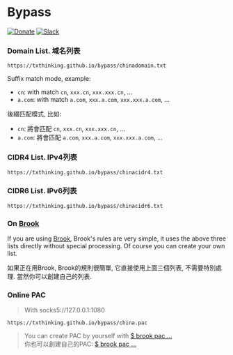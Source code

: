# Bypass

[![Donate](https://img.shields.io/badge/Support-Donate-ff69b4.svg)](https://www.txthinking.com/opensource-support.html)
[![Slack](https://img.shields.io/badge/Join-Slack-ff69b4.svg)](https://docs.google.com/forms/d/e/1FAIpQLSdzMwPtDue3QoezXSKfhW88BXp57wkbDXnLaqokJqLeSWP9vQ/viewform)

### Domain List. 域名列表

```
https://txthinking.github.io/bypass/chinadomain.txt
```

Suffix match mode, example:

* `cn`: with match `cn`, `xxx.cn`, `xxx.xxx.cn`, ...<br/>
* `a.com`: with match `a.com`, `xxx.a.com`, `xxx.xxx.a.com`, ...<br/>

後綴匹配模式, 比如:

* `cn`: 將會匹配 `cn`, `xxx.cn`, `xxx.xxx.cn`, ...<br/>
* `a.com`: 將會匹配 `a.com`, `xxx.a.com`, `xxx.xxx.a.com`, ...<br/>

### CIDR4 List. IPv4列表

```
https://txthinking.github.io/bypass/chinacidr4.txt
```

### CIDR6 List. IPv6列表

```
https://txthinking.github.io/bypass/chinacidr6.txt
```

### On [Brook](https://github.com/txthinking/brook)

If you are using [Brook](https://github.com/txthinking/brook), Brook's rules are very simple, it uses the above three lists directly without special processing. Of course you can create your own list.

如果正在用Brook, Brook的規則很簡單, 它直接使用上面三個列表, 不需要特別處理. 當然你可以創建自己的列表.

### Online PAC

> With socks5://127.0.0.1:1080

```
https://txthinking.github.io/bypass/china.pac
```

> You can create PAC by yourself with [$ brook pac ...](https://github.com/txthinking/brook)<br/>
> 你也可以創建自己的PAC: [$ brook pac ...](https://github.com/txthinking/brook)
